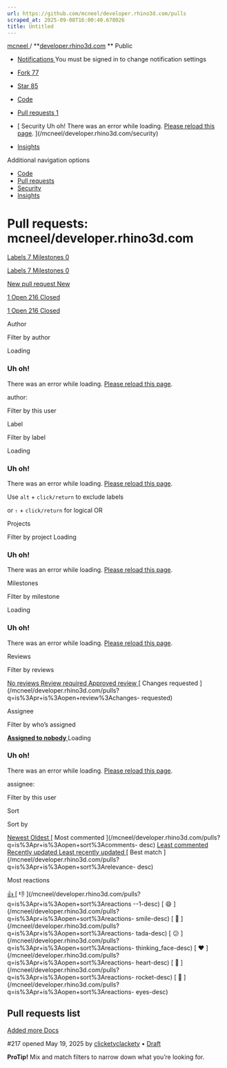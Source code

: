```yaml
---
url: https://github.com/mcneel/developer.rhino3d.com/pulls
scraped_at: 2025-09-08T16:00:40.678026
title: Untitled
---
```


[ mcneel ](/mcneel) / **[developer.rhino3d.com](/mcneel/developer.rhino3d.com)
** Public

  * [ Notifications ](/login?return_to=%2Fmcneel%2Fdeveloper.rhino3d.com) You must be signed in to change notification settings
  * [ Fork 77 ](/login?return_to=%2Fmcneel%2Fdeveloper.rhino3d.com)
  * [ Star  85 ](/login?return_to=%2Fmcneel%2Fdeveloper.rhino3d.com)

  * [ Code ](/mcneel/developer.rhino3d.com)
  * [ Pull requests 1 ](/mcneel/developer.rhino3d.com/pulls)
  * [ Security Uh oh!  There was an error while loading. [Please reload this page](). ](/mcneel/developer.rhino3d.com/security)
  * [ Insights ](/mcneel/developer.rhino3d.com/pulse)

Additional navigation options

  * [ Code  ](/mcneel/developer.rhino3d.com)
  * [ Pull requests  ](/mcneel/developer.rhino3d.com/pulls)
  * [ Security  ](/mcneel/developer.rhino3d.com/security)
  * [ Insights  ](/mcneel/developer.rhino3d.com/pulse)

# Pull requests: mcneel/developer.rhino3d.com

[ Labels 7 ](/mcneel/developer.rhino3d.com/labels) [ Milestones 0
](/mcneel/developer.rhino3d.com/milestones)

[ Labels 7 ](/mcneel/developer.rhino3d.com/labels) [ Milestones 0
](/mcneel/developer.rhino3d.com/milestones)

[ New pull request New ](/mcneel/developer.rhino3d.com/compare)

[ 1 Open ](/mcneel/developer.rhino3d.com/pulls?q=is%3Aopen+is%3Apr) [ 216
Closed ](/mcneel/developer.rhino3d.com/pulls?q=is%3Apr+is%3Aclosed)

[ 1 Open ](/mcneel/developer.rhino3d.com/pulls?q=is%3Aopen+is%3Apr) [ 216
Closed ](/mcneel/developer.rhino3d.com/pulls?q=is%3Apr+is%3Aclosed)

Author

Filter by author

Loading

###  Uh oh!

There was an error while loading. [Please reload this page]().

author:

Filter by this user

Label

Filter by label

Loading

###  Uh oh!

There was an error while loading. [Please reload this page]().

Use `alt` \+ `click/return` to exclude labels

or `⇧` \+ `click/return` for logical OR

Projects

Filter by project Loading

###  Uh oh!

There was an error while loading. [Please reload this page]().

Milestones

Filter by milestone

Loading

###  Uh oh!

There was an error while loading. [Please reload this page]().

Reviews

Filter by reviews

[ No reviews
](/mcneel/developer.rhino3d.com/pulls?q=is%3Apr+is%3Aopen+review%3Anone) [
Review required
](/mcneel/developer.rhino3d.com/pulls?q=is%3Apr+is%3Aopen+review%3Arequired) [
Approved review
](/mcneel/developer.rhino3d.com/pulls?q=is%3Apr+is%3Aopen+review%3Aapproved) [
Changes requested
](/mcneel/developer.rhino3d.com/pulls?q=is%3Apr+is%3Aopen+review%3Achanges-
requested)

Assignee

Filter by who’s assigned

[ **Assigned to nobody**
](/mcneel/developer.rhino3d.com/pulls?q=is%3Apr+is%3Aopen+no%3Aassignee)
Loading

###  Uh oh!

There was an error while loading. [Please reload this page]().

assignee:

Filter by this user

Sort

Sort by

[ Newest ](/mcneel/developer.rhino3d.com/pulls?q=is%3Aopen+is%3Apr) [ Oldest
](/mcneel/developer.rhino3d.com/pulls?q=is%3Apr+is%3Aopen+sort%3Acreated-asc)
[ Most commented
](/mcneel/developer.rhino3d.com/pulls?q=is%3Apr+is%3Aopen+sort%3Acomments-
desc) [ Least commented
](/mcneel/developer.rhino3d.com/pulls?q=is%3Apr+is%3Aopen+sort%3Acomments-asc)
[ Recently updated
](/mcneel/developer.rhino3d.com/pulls?q=is%3Apr+is%3Aopen+sort%3Aupdated-desc)
[ Least recently updated
](/mcneel/developer.rhino3d.com/pulls?q=is%3Apr+is%3Aopen+sort%3Aupdated-asc)
[ Best match
](/mcneel/developer.rhino3d.com/pulls?q=is%3Apr+is%3Aopen+sort%3Arelevance-
desc)

Most reactions

[ 👍
](/mcneel/developer.rhino3d.com/pulls?q=is%3Apr+is%3Aopen+sort%3Areactions-%2B1-desc)
[ 👎 ](/mcneel/developer.rhino3d.com/pulls?q=is%3Apr+is%3Aopen+sort%3Areactions
--1-desc) [ 😄
](/mcneel/developer.rhino3d.com/pulls?q=is%3Apr+is%3Aopen+sort%3Areactions-
smile-desc) [ 🎉
](/mcneel/developer.rhino3d.com/pulls?q=is%3Apr+is%3Aopen+sort%3Areactions-
tada-desc) [ 😕
](/mcneel/developer.rhino3d.com/pulls?q=is%3Apr+is%3Aopen+sort%3Areactions-
thinking_face-desc) [ ❤️
](/mcneel/developer.rhino3d.com/pulls?q=is%3Apr+is%3Aopen+sort%3Areactions-
heart-desc) [ 🚀
](/mcneel/developer.rhino3d.com/pulls?q=is%3Apr+is%3Aopen+sort%3Areactions-
rocket-desc) [ 👀
](/mcneel/developer.rhino3d.com/pulls?q=is%3Apr+is%3Aopen+sort%3Areactions-
eyes-desc)

## Pull requests list

[Added more Docs](/mcneel/developer.rhino3d.com/pull/217)

#217 opened May 19, 2025 by
[clicketyclackety](/mcneel/developer.rhino3d.com/issues?q=is%3Apr+is%3Aopen+author%3Aclicketyclackety
"Open pull requests created by clicketyclackety") • [ Draft
](/mcneel/developer.rhino3d.com/pull/217#partial-pull-merging)

[](/mcneel/developer.rhino3d.com/pull/217)

**ProTip!** Mix and match filters to narrow down what you’re looking for.

